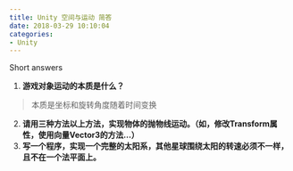 ```yaml
---
title: Unity 空间与运动 简答
date: 2018-03-29 10:10:04
categories:
- Unity
---
```


Short answers 

1. **游戏对象运动的本质是什么？**
> 本质是坐标和旋转角度随着时间变换
2. **请用三种方法以上方法，实现物体的抛物线运动。（如，修改Transform属性，使用向量Vector3的方法…）**
3. **写一个程序，实现一个完整的太阳系，其他星球围绕太阳的转速必须不一样，且不在一个法平面上。**

